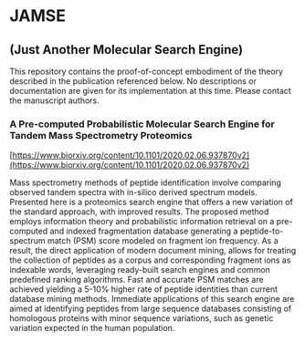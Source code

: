 # JAMSE
## (Just Another Molecular Search Engine)

This repository contains the proof-of-concept embodiment of the theory described in the publication referenced below. No descriptions or documentation are given for its implementation at this time. Please contact the manuscript authors.   

### A Pre-computed Probabilistic Molecular Search Engine for Tandem Mass Spectrometry Proteomics

[https://www.biorxiv.org/content/10.1101/2020.02.06.937870v2](https://www.biorxiv.org/content/10.1101/2020.02.06.937870v2)

Mass spectrometry methods of peptide identification involve comparing observed tandem spectra with in-silico derived spectrum models. Presented here is a proteomics search engine that offers a new variation of the standard approach, with improved results. The proposed method employs information theory and probabilistic information retrieval on a pre-computed and indexed fragmentation database generating a peptide-to-spectrum match (PSM) score modeled on fragment ion frequency. As a result, the direct application of modern document mining, allows for treating the collection of peptides as a corpus and corresponding fragment ions as indexable words, leveraging ready-built search engines and common predefined ranking algorithms. Fast and accurate PSM matches are achieved yielding a 5-10% higher rate of peptide identities than current database mining methods. Immediate applications of this search engine are aimed at identifying peptides from large sequence databases consisting of homologous proteins with minor sequence variations, such as genetic variation expected in the human population.
